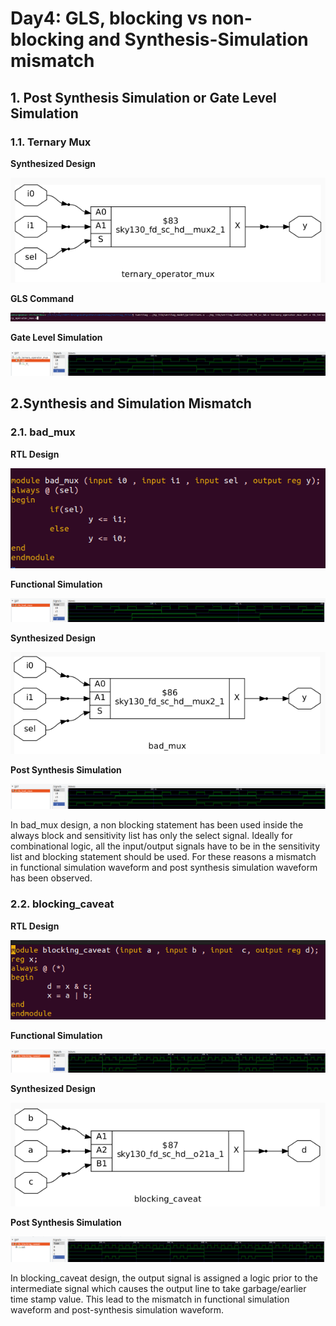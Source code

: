 # Day4: GLS, blocking vs non-blocking and Synthesis-Simulation mismatch

## 1. Post Synthesis Simulation or Gate Level Simulation
### 1.1. Ternary Mux

**Synthesized Design**

![synth_design](https://github.com/ankurxyz/SFAL_VSD_HDP_SoC_Design/blob/master/Day4/assets/post_synthesis_simulation/synth_ternary_oper_mux.png)

**GLS Command**

![command](https://github.com/ankurxyz/SFAL_VSD_HDP_SoC_Design/blob/master/Day4/assets/post_synthesis_simulation/post_synth_sim_cmd.png)

**Gate Level Simulation**

![GLS](https://github.com/ankurxyz/SFAL_VSD_HDP_SoC_Design/blob/master/Day4/assets/post_synthesis_simulation/waveform.png)

## 2.Synthesis and Simulation Mismatch
### 2.1. bad_mux

**RTL Design**

![Design](https://github.com/ankurxyz/SFAL_VSD_HDP_SoC_Design/blob/master/Day4/assets/synth_sim_masmatch/bad_mux/RTL_Design_mux.png)

**Functional Simulation**

![FV](https://github.com/ankurxyz/SFAL_VSD_HDP_SoC_Design/blob/master/Day4/assets/synth_sim_masmatch/bad_mux/functional_veri.png)

**Synthesized Design**

![Synth Design](https://github.com/ankurxyz/SFAL_VSD_HDP_SoC_Design/blob/master/Day4/assets/synth_sim_masmatch/bad_mux/synth_mux.png)

**Post Synthesis Simulation**

![GLS](https://github.com/ankurxyz/SFAL_VSD_HDP_SoC_Design/blob/master/Day4/assets/synth_sim_masmatch/bad_mux/post_synth_sim.png)

In bad_mux design, a non blocking statement has been used inside the always block and sensitivity list has only the select signal. Ideally for combinational logic, all the input/output signals have to be in the sensitivity list and blocking statement should be used. For these reasons a mismatch in functional simulation waveform and post synthesis simulation waveform has been observed. 

### 2.2. blocking_caveat

**RTL Design**

![Design](https://github.com/ankurxyz/SFAL_VSD_HDP_SoC_Design/blob/master/Day4/assets/synth_sim_masmatch/blocking_caveat/design.png)

**Functional Simulation**

![FV](https://github.com/ankurxyz/SFAL_VSD_HDP_SoC_Design/blob/master/Day4/assets/synth_sim_masmatch/blocking_caveat/fv.png)

**Synthesized Design**

![Synth_Design](https://github.com/ankurxyz/SFAL_VSD_HDP_SoC_Design/blob/master/Day4/assets/synth_sim_masmatch/blocking_caveat/design_synth.png)

**Post Synthesis Simulation**

![GLS](https://github.com/ankurxyz/SFAL_VSD_HDP_SoC_Design/blob/master/Day4/assets/synth_sim_masmatch/blocking_caveat/gls.png)

In blocking_caveat design, the output signal is assigned a logic prior to the intermediate signal which causes the output line to take garbage/earlier time stamp value. This lead to the mismatch in functional simulation waveform and post-synthesis simulation waveform.   
